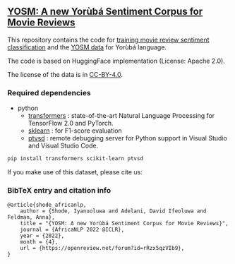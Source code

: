 ## [YOSM: A new Yorùbá Sentiment Corpus for Movie Reviews](https://openreview.net/forum?id=rRzx5qzVIb9)

This repository contains the code for [training movie review sentiment classification](https://github.com/IyanuSh/YOSM/tree/main/train_textclass.py) and the [YOSM data](https://github.com/IyanuSh/YOSM/tree/main/data/yosm) for Yorùbá language. 

The code is based on HuggingFace implementation (License: Apache 2.0).

The license of the data is in [CC-BY-4.0](https://creativecommons.org/licenses/by/4.0/).

### Required dependencies
* python
  * [transformers](https://pypi.org/project/transformers/) : state-of-the-art Natural Language Processing for TensorFlow 2.0 and PyTorch.
  * [sklearn](https://scikit-learn.org/stable/install.html) : for F1-score evaluation
  * [ptvsd](https://pypi.org/project/ptvsd/) : remote debugging server for Python support in Visual Studio and Visual Studio Code.

```bash
pip install transformers scikit-learn ptvsd
```

If you make use of this dataset, please cite us:

### BibTeX entry and citation info
```
@article{shode_africanlp,
    author = {Shode, Iyanuoluwa and Adelani, David Ifeoluwa and Feldman, Anna},
    title = "{YOSM: A new Yorùbá Sentiment Corpus for Movie Reviews}",
    journal = {AfricaNLP 2022 @ICLR},
    year = {2022},
    month = {4},
    url = {https://openreview.net/forum?id=rRzx5qzVIb9},
}
```



